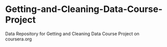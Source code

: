 # Getting-and-Cleaning-Data-Course-Project
Data Repository for Getting and Cleaning Data Course Project on coursera.org
